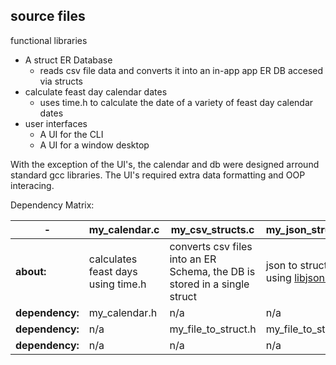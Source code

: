 ## source files

functional libraries

* A struct ER Database
	* reads csv file data and converts it into an in-app app ER DB accesed via structs
* calculate feast day calendar dates
	* uses time.h to calculate the date of a variety of feast day calendar dates
* user interfaces
	* A UI for the CLI
	* A UI for a window desktop

With the exception of the UI's, the calendar and db were designed arround standard gcc libraries. The UI's required extra data formatting and OOP interacing.

Dependency Matrix:

| - | my_calendar.c | my_csv_structs.c | my_json_structs.c | my_tty_ui.c | my_gtk3_api.c |
| - | --- | --- | --- | --- | --- |
| __about:__ | calculates feast days using time.h | converts csv files into an ER Schema, the DB is stored in a single struct | json to struct using [libjson-c](https://github.com/json-c/json-c) | command line terminal interface GUI | Gtk3 desktop window application GUI|
| __dependency:__ | my_calendar.h | n/a | n/a| my_calendar.h | my_calendar.h |
| __dependency:__ | n/a | my_file_to_struct.h |my_file_to_struct.h | my_file_to_struct.h | my_file_to_struct.h |
| __dependency:__ | n/a | n/a | n/a | my_tty_ui.h | my_gtk3_api.h |
